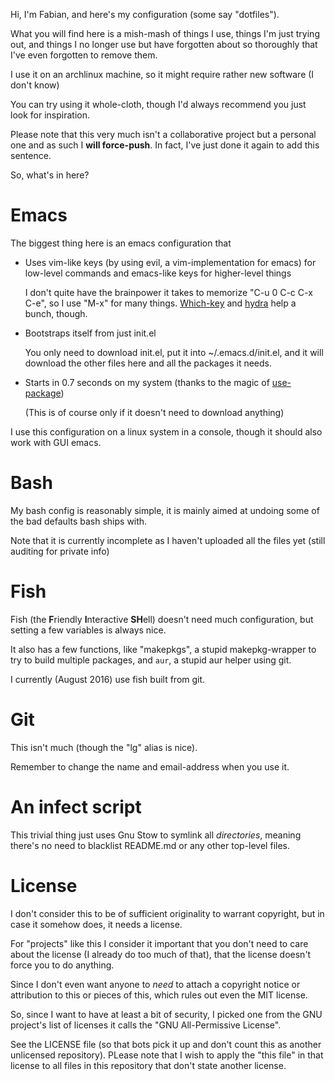 Hi, I'm Fabian, and here's my configuration (some say "dotfiles").

What you will find here is a mish-mash of things I use, things I'm just trying out, and things I no longer use but have forgotten about so thoroughly that I've even forgotten to remove them.

I use it on an archlinux machine, so it might require rather new software (I don't know)

You can try using it whole-cloth, though I'd always recommend you just look for inspiration.

Please note that this very much isn't a collaborative project but a personal one and as such I **will force-push**. In fact, I've just done it again to add this sentence.


So, what's in here?

Emacs
=====

The biggest thing here is an emacs configuration that

- Uses vim-like keys (by using evil, a vim-implementation for emacs) for low-level commands and emacs-like keys for higher-level things

  I don't quite have the brainpower it takes to memorize "C-u 0 C-c C-x C-e", so I use "M-x" for many things.
  [Which-key](https://github.com/justbur/emacs-which-key) and [hydra](https://github.com/abo-abo/hydra) help a bunch, though.

- Bootstraps itself from just init.el

  You only need to download init.el, put it into ~/.emacs.d/init.el, and it will download the other files here and all the packages it needs.

- Starts in 0.7 seconds on my system (thanks to the magic of [use-package](https://github.com/jwiegley/use-package))

  (This is of course only if it doesn't need to download anything)

I use this configuration on a linux system in a console, though it should also work with GUI emacs.

Bash
====

My bash config is reasonably simple, it is mainly aimed at undoing some of the bad defaults bash ships with.

Note that it is currently incomplete as I haven't uploaded all the files yet (still auditing for private info)


Fish
====

Fish (the **F**riendly **I**nteractive **SH**ell) doesn't need much configuration, but setting a few variables is always nice.

It also has a few functions, like "makepkgs", a stupid makepkg-wrapper to try to build multiple packages, and `aur`, a stupid aur helper using git.

I currently (August 2016) use fish built from git.

Git
====

This isn't much (though the "lg" alias is nice).

Remember to change the name and email-address when you use it.

An infect script
====

This trivial thing just uses Gnu Stow to symlink all _directories_, meaning there's no need to blacklist README.md or any other top-level files.

License
=======

I don't consider this to be of sufficient originality to warrant copyright, but in case it somehow does, it needs a license.

For "projects" like this I consider it important that you don't need to care about the license (I already do too much of that), that the license doesn't force you to do anything.

Since I don't even want anyone to _need_ to attach a copyright notice or attribution to this or pieces of this, which rules out even the MIT license.

So, since I want to have at least a bit of security, I picked one from the GNU project's list of licenses it calls the "GNU All-Permissive License".

See the LICENSE file (so that bots pick it up and don't count this as another unlicensed repository). PLease note that I wish to apply the "this file" in that license to all files in this repository that don't state another license.
